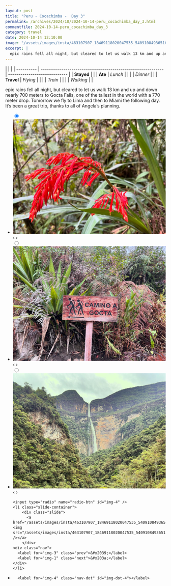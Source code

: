 ```yaml
---
layout: post
title: "Peru - Cocachimba -  Day 3"
permalink: /archives/2024/10/2024-10-14-peru_cocachimba_day_3.html
commentfile: 2024-10-14-peru_cocachimba_day_3
category: travel
date: 2024-10-14 12:10:00
image: "/assets/images/insta/463107907_18469118020047535_5409108493651601679_n_17884118181131032.jpg"
excerpt: |
  epic rains fell all night, but cleared to let us walk 13 km and up and down nearly 700 meters to Gocta Falls, one of the tallest in the world with a 770 meter drop. Tomorrow we fly to Lima and then to Miami the following day. It’s been a great trip, thanks to all of Angela’s planning.
---
```


|            |                                                              |
| ---------- | ------------------------------------------------------------ | ----------------------------- |
| **Stayed** |  |
| **Ate**    | _Lunch_                                                      |          |
|            | _Dinner_                                                     |          |
| **Travel** | _Flying_                                                     |          |
|            | _Train_                                                      |          |
|            | _Walking_                                                    |          |


epic rains fell all night, but cleared to let us walk 13 km and up and down nearly 700 meters to Gocta Falls, one of the tallest in the world with a 770 meter drop. Tomorrow we fly to Lima and then to Miami the following day. It’s been a great trip, thanks to all of Angela’s planning.


<ul class="slides">
    <input type="radio" name="radio-btn" id="img-1" checked="checked" />
    <li class="slide-container">
        <div class="slide">
          <a href="/assets/images/insta/463297016_18469118035047535_4563965828150992252_n_18252910267258422.jpg"><img src="/assets/images/insta/463297016_18469118035047535_4563965828150992252_n_18252910267258422.jpg" /></a>
        </div>
    <div class="nav">
      <label for="img-4" class="prev">&#x2039;</label>
      <label for="img-2" class="next">&#x203a;</label>
    </div>
    </li>
        <input type="radio" name="radio-btn" id="img-2"  />
    <li class="slide-container">
        <div class="slide">
          <a href="/assets/images/insta/463243745_18469118044047535_6425563197906602687_n_17905712643026077.jpg"><img src="/assets/images/insta/463243745_18469118044047535_6425563197906602687_n_17905712643026077.jpg" /></a>
        </div>
    <div class="nav">
      <label for="img-1" class="prev">&#x2039;</label>
      <label for="img-3" class="next">&#x203a;</label>
    </div>
    </li>
        <input type="radio" name="radio-btn" id="img-3"  />
    <li class="slide-container">
        <div class="slide">
          <a href="/assets/images/insta/463123847_18469118053047535_6565207341196654372_n_18067422460618469.jpg"><img src="/assets/images/insta/463123847_18469118053047535_6565207341196654372_n_18067422460618469.jpg" /></a>
        </div>
    <div class="nav">
      <label for="img-2" class="prev">&#x2039;</label>
      <label for="img-4" class="next">&#x203a;</label>
    </div>
    </li>
    
    <input type="radio" name="radio-btn" id="img-4" />
    <li class="slide-container">
        <div class="slide">
          <a href="/assets/images/insta/463107907_18469118020047535_5409108493651601679_n_17884118181131032.jpg"><img src="/assets/images/insta/463107907_18469118020047535_5409108493651601679_n_17884118181131032.jpg" /></a>
        </div>
    <div class="nav">
      <label for="img-3" class="prev">&#x2039;</label>
      <label for="img-1" class="next">&#x203a;</label>
    </div>
    </li>
			
<li class="nav-dots">
      <label for="img-1" class="nav-dot" id="img-dot-1"></label>
      <label for="img-2" class="nav-dot" id="img-dot-2"></label>
      <label for="img-3" class="nav-dot" id="img-dot-3"></label>

      <label for="img-4" class="nav-dot" id="img-dot-4"></label>

</li>
</ul>        
             

		
